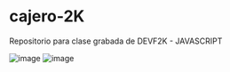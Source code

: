 # cajero-2K
Repositorio para clase grabada de DEVF2K - JAVASCRIPT

![image](https://github.com/devfmx/cajero-2K/assets/98789462/d9a3ea47-adca-451b-a043-39e7dc713f6d)
![image](https://github.com/devfmx/cajero-2K/assets/98789462/62eb7917-2956-47b9-a149-a91f55e73a63)

